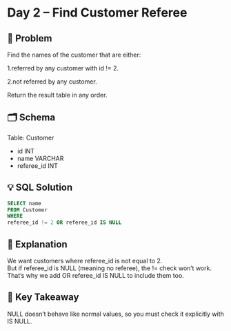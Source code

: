 # Day 2 – Find Customer Referee

## 📖 Problem
Find the names of the customer that are either:

1.referred by any customer with id != 2.

2.not referred by any customer.

Return the result table in any order.

## 🗂️ Schema
Table: Customer  
- id INT  
- name VARCHAR  
- referee_id INT  

## 💡 SQL Solution
```sql
SELECT name
FROM Customer
WHERE
referee_id != 2 OR referee_id IS NULL

```

## 🧠 Explanation
We want customers where referee_id is not equal to 2.  
But if referee_id is NULL (meaning no referee), the != check won’t work.  
That’s why we add OR referee_id IS NULL to include them too.  

## 🔑 Key Takeaway
NULL doesn’t behave like normal values, so you must check it explicitly with IS NULL.
